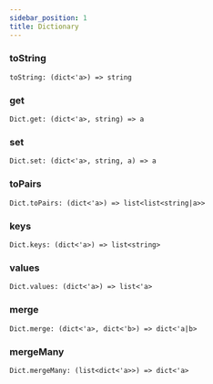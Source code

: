 ```yaml
---
sidebar_position: 1
title: Dictionary
---
```


### toString
```
toString: (dict<'a>) => string
```



### get
```
Dict.get: (dict<'a>, string) => a
```



### set
```
Dict.set: (dict<'a>, string, a) => a
```



### toPairs
```
Dict.toPairs: (dict<'a>) => list<list<string|a>>
```



### keys
```
Dict.keys: (dict<'a>) => list<string>
```



### values
```
Dict.values: (dict<'a>) => list<'a>
```



### merge
```
Dict.merge: (dict<'a>, dict<'b>) => dict<'a|b>
```



### mergeMany
```
Dict.mergeMany: (list<dict<'a>>) => dict<'a>
```
